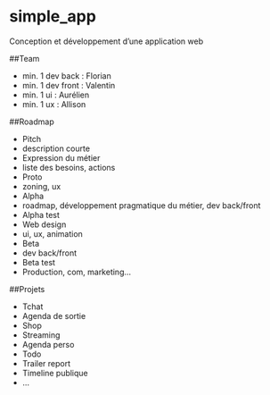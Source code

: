 # simple_app

Conception et développement d’une application web

##Team

- min. 1 dev back : Florian 
- min. 1 dev front : Valentin 
- min. 1 ui : Aurélien 
- min. 1 ux : Allison

##Roadmap

- Pitch
 - description courte
- Expression du métier
 - liste des besoins, actions
- Proto
 - zoning, ux
- Alpha
 - roadmap, développement pragmatique du métier, dev back/front
- Alpha test
- Web design
 - ui, ux, animation
- Beta
 - dev back/front
- Beta test
- Production, com, marketing…

##Projets

- Tchat 
- Agenda de sortie
- Shop
- Streaming
- Agenda perso
- Todo
- Trailer report
- Timeline publique
- …
